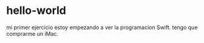 # hello-world
mi primer ejercicio
estoy empezando a ver la programacion Swift. tengo que comprarme un iMac.

